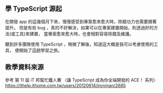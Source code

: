 ## 學 TypeScript 源起
在開發 app 的這幾個月下來，慢慢感受到專案愈來愈大時，除錯功力也需要跟著提升。
但是有些 bug ，真的不好解決，如果可以在專案建置開始，則透過好的方法(或工具)來建置，
當專案愈來愈大時，也會相對容易除錯及維護。

聽到許多團隊使用 TypeScript ，稍微了解後，知道這大概是我可以考慮使用的工具，
便開始了這趟學習之旅。

## 教學資料來源
參考 第 11 屆 iT 邦幫忙鐵人賽 〈讓 TypeScript 成為你全端開發的 ACE！ 系列〉
https://ithelp.ithome.com.tw/users/20120614/ironman/2685
